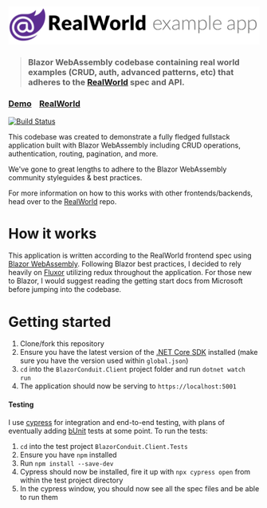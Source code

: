 ![Realworld logo](./realworld-logo.png)

> ### Blazor WebAssembly codebase containing real world examples (CRUD, auth, advanced patterns, etc) that adheres to the [RealWorld](https://github.com/gothinkster/realworld) spec and API.

### [Demo](https://blazor-conduit.netlify.app/)&nbsp;&nbsp;&nbsp;&nbsp;[RealWorld](https://github.com/gothinkster/realworld)

[![Build Status](https://dev.azure.com/JoeyMckenzie/Blazor%20Conduit/_apis/build/status/JoeyMckenzie.BlazorConduit?branchName=master)](https://dev.azure.com/JoeyMckenzie/Blazor%20Conduit/_build/latest?definitionId=9&branchName=master)


This codebase was created to demonstrate a fully fledged fullstack application built with Blazor WebAssembly including CRUD operations, authentication, routing, pagination, and more.

We've gone to great lengths to adhere to the Blazor WebAssembly community styleguides & best practices.

For more information on how to this works with other frontends/backends, head over to the [RealWorld](https://github.com/gothinkster/realworld) repo.

# How it works

This application is written according to the RealWorld frontend spec using [Blazor WebAssembly](https://dotnet.microsoft.com/apps/aspnet/web-apps/blazor). Following Blazor best practices, I decided to rely heavily on [Fluxor](https://github.com/mrpmorris/fluxor) utilizing redux throughout the application. For those new to Blazor, I would suggest reading the getting start docs from Microsoft before jumping into the codebase.

# Getting started
1. Clone/fork this repository
2. Ensure you have the latest version of the [.NET Core SDK](https://dotnet.microsoft.com/download) installed (make sure you have the version used within `global.json`)
3. `cd` into the `BlazorConduit.Client` project folder and run `dotnet watch run`
4. The application should now be serving to `https://localhost:5001`

#### Testing
I use [cypress](https://www.cypress.io/) for integration and end-to-end testing, with plans of eventually adding [bUnit](https://github.com/rafritts/bunit) tests at some point. To run the tests:
1. `cd` into the test project `BlazorConduit.Client.Tests`
2. Ensure you have `npm` installed
3. Run `npm install --save-dev`
4. Cypress should now be installed, fire it up with `npx cypress open` from within the test project directory
5. In the cypress window, you should now see all the spec files and be able to run them

